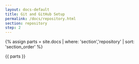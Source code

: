 ```yaml
---
layout: docs-default
title: Git and GitHub Setup
permalink: /docs/repository.html
section: repository
step: 2
---
```


{% assign parts = site.docs | where: 'section','repository' | sort: 'section_order' %}

{{ parts }}


